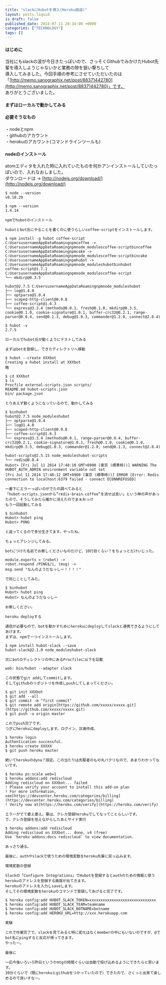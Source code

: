 ```yaml
---
title: "slackにHubotを導入(Heroku経由)"
layout: posts.liquid
is_draft: false
published_date: 2014-07-11 20:34:00 +0900
categories: ["TECHNOLOGY"]
tags: []
---
```


#### はじめに
当社にもslackの波が今日きたっぽいので、さっそくGithubでみかけたHubot先輩を導入しようじゃないかと業務の隙を狙い撃ちして  
導入してみました。今回手順の参考にさせていただいたのは「[http://memo.sanographix.net/post/88371442780](http://memo.sanographix.net/post/88371442780)」です。  
ありがとうございました。

#### まずはローカルで動かしてみる
#### 必要そうなもの
・nodeとnpm&nbsp;  
・githubのアカウント  
・herokuのアカウント(コマンドラインツールも)

#### nodeのインストール
atomエディタを入れた時に入れていたものを何かアンインストールしていたっぽいので、入れなおしました。  
ダウンロードは → [http://nodejs.org/download/](http://nodejs.org/download/)

    $ node --version
    v0.10.29

    $ npm --version
    1.4.14

    npmでhubotのインストール

    hubotとbot氏にやることを書くのに使うらしいcoffee-scriptをインストールします。

    $ npm install -g hubot coffee-script
    C:UsersusernameAppDataRoamingnpmcoffee -> C:UsersusernameAppDataRoamingnpmnode_modulescoffee-scriptbincoffee
    C:UsersusernameAppDataRoamingnpmcake -> C:UsersusernameAppDataRoamingnpmnode_modulescoffee-scriptbincake
    C:UsersusernameAppDataRoamingnpmhubot -> C:UsersusernameAppDataRoamingnpmnode_moduleshubotbinhubot
    coffee-script@1.7.1 C:UsersusernameAppDataRoamingnpmnode_modulescoffee-script
    └── mkdirp@0.3.5

    hubot@2.7.5 C:UsersusernameAppDataRoamingnpmnode_moduleshubot
    ├── log@1.4.0
    ├── optparse@1.0.4
    ├── scoped-http-client@0.9.8
    ├── coffee-script@1.6.3
    └── express@3.3.4 (methods@0.0.1, fresh@0.1.0, mkdirp@0.3.5, cookie@0.1.0, cookie-signature@1.0.1, buffer-crc32@0.2.1, range-parser@0.0.4, send@0.1.3, debug@1.0.3, commander@1.2.0, connect@2.8.4)

    $ hubot -v
    2.7.5

    ローカルでhubot氏が動くようにテストしてみる

    まずはbotを登録し、できたディレクトリへ移動

    $ hubot --create XXXbot
    Creating a hubot install at XXXbot
    略

    $ cd XXXbot
    $ ls
    Procfile external-scripts.json scripts/
    README.md hubot-scripts.json
    bin/ package.json

    とりあえず動くようになっているので、動かしてみる

    $ binhubot
    hubot@2.7.5 node_moduleshubot
    ├── optparse@1.0.4
    ├── log@1.4.0
    ├── scoped-http-client@0.9.8
    ├── coffee-script@1.6.3
    └── express@3.3.4 (methods@0.0.1, range-parser@0.0.4, buffer-crc32@0.2.1, cookie-signature@1.0.1, fresh@0.1.0, cookie@0.1.0, mkdirp@0.3.5, debug@1.0.3, commander@1.2.0, send@0.1.3, connect@2.8.4)

    hubot-scripts@2.5.15 node_moduleshubot-scripts
    └── redis@0.8.4
    Hubot> [Fri Jul 11 2014 17:48:10 GMT+0900 (東京 (標準時))] WARNING The HUBOT_AUTH_ADMIN environment variable not set
    [Fri Jul 11 2014 17:48:12 GMT+0900 (東京 (標準時))] ERROR [Error: Redis connection to localhost:6379 failed - connect ECONNREFUSED]

    一番下にエラーっぽいのがでたの調べてみると
    「hubot-scripts.jsonから”redis-brain.coffee”を消せば良い」という神の声があったので、そうしてみたら確かに消えたのでまぁおっけ
    もう一回起動してみる

    $ binhubot
    Hubot> hubot ping
    Hubot> PONG

    と返ってくるので多分生きてます。やったね。

    ちょっとアレンジしてみる。

    botにつけた名前でお察しくださいなのだけど、10行目くらい？をちょっとだけいじった。

    module.exports = (robot) ->
    robot.respond /PING$/i, (msg) ->
    msg.send "なんのようだなっしー！！！！"

    で同じことしてみた。

    $ binhubot
    Hubot> hubot ping
    Hubot> なんのようだなっしー

    お察しください。

    heroku deployする

    通信が必要なので、botを動かすためにherokuにdeployしてslackと連携できるようにしてあげます。
    まずは、npmで一つインストールします。

    $ npm install hubot-slack --save
    hubot-slack@2.1.0 node_moduleshubot-slack

    次にbotのディレクトリの中にあるProcfileに以下を記載

    web: bin/hubot --adapter slack

    この状態でgit addしてcommitします。
    そしてgithubのリポジトリを作成しpushしてしまってください。

    $ git init XXXbot
    $ git add --all
    $ git commit -m "first commit"
    $ git remote add origin[https://github.com/xxxxx/xxxxx.git](https://github.com/xxxxx/xxxxx.git)
    $ git push -u origin master

    これでpush完了です。
    つぎにherokuにdeployします。ログイン、区画作成、

    $ heroku login
    Authentication successful.
    $ heroku create XXXXX
    $ git push heroku master

    続いてherokuのdyna？設定。この当たりは先駆者のもの丸パクリなので、あまりわかってないです。

    $ heroku ps:scale web=1
    $ heroku addons:add rediscloud
    Adding rediscloud on XXXbot... failed
    ! Please verify your account to install this add-on plan
    ! For more information, see[https://devcenter.heroku.com/categories/billing](https://devcenter.heroku.com/categories/billing)
    ! Verify now at[https://heroku.com/verify](https://heroku.com/verify)

    エラーがでて萎え萎え。要は、クレカ登録herokuでしてなってことらしいです。
    で、クレカ登録を怯えながらしたあとサイド実行

    $ heroku addons:add rediscloud
    Adding rediscloud on XXXbot... done, v4 (free)
    Use `heroku addons:docs rediscloud` to view documentation.

    あっさり通る。

    最後に、authやslackで使うための環境変数をheroku先輩に突っ込みます。

    環境変数の登録

    Slackの「Configure Integrations」でHubotを登録するとauthのための情報と使うherokuのアドレスを登録する画面が出てきます。
    herokuのアドレスを入力しsaveします。
    そしてその環境変数をherokuのコマンドで登録してあげると完了です。

    $ heroku config:add HUBOT_SLACK_TOKEN=xxxxxxxxxxxxxxxxxxxxxxxxxxxxxx
    $ heroku config:add HUBOT_SLACK_TEAM=teamname
    $ heroku config:add HUBOT_SLACK_BOTNAME=botname
    $ heroku config:add HEROKU_URL=http://xxx.herokuapp.com

    実験

    これで作業完了で、slackを見てみると特に変化はなくmemberの中にもいないのですが、@でbot名にpingすると反応が帰ってきます。
    やったー。

    最後に

    一応今後いろいろ昨日というかmtgの時間ぐらいは自動で投げ込めるようにできたらと思います。
    30分ぐらいで（既にherokuとgithubをつかっていたので）できたので、さくっと出来て楽しめるので良いすなー。



